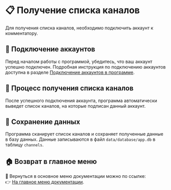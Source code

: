 # 📋 Получение списка каналов

Для получения списка каналов, необходимо подключить аккаунт к комментатору.

## 🔗 Подключение аккаунтов

Перед началом работы с программой, убедитесь, что ваш аккаунт успешно подключен. Подробная инструкция по подключению
аккаунтов доступна в разделе [Подключение аккаунтов в программе](Подключение_аккаунтов_в_программе.md).

## 🔄 Процесс получения списка каналов

После успешного подключения аккаунта, программа автоматически выведет список каналов, на которые подписан данный
аккаунт.

## 💾 Сохранение данных

Программа сканирует список каналов и сохраняет полученные данные в базу данных. Данные записываются в файл
<code>data/database/app.db</code> в таблицу <code>channels</code>.

## 🏠 Возврат в главное меню

🔗 Вернуться в основное меню документации можно по ссылке:  
👉 [На главное меню документации](https://github.com/pyadrus/TelegramMaster_Commentator/blob/master/doc/doc.md).